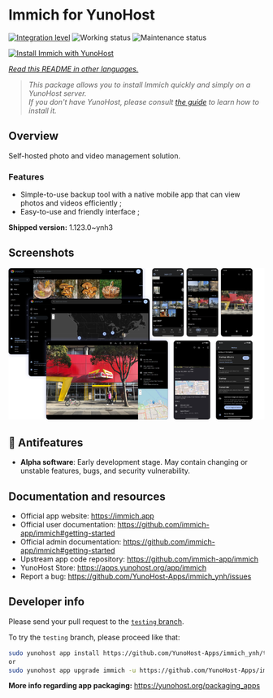 <!--
N.B.: This README was automatically generated by <https://github.com/YunoHost/apps/tree/master/tools/readme_generator>
It shall NOT be edited by hand.
-->

# Immich for YunoHost

[![Integration level](https://apps.yunohost.org/badge/integration/immich)](https://ci-apps.yunohost.org/ci/apps/immich/)
![Working status](https://apps.yunohost.org/badge/state/immich)
![Maintenance status](https://apps.yunohost.org/badge/maintained/immich)

[![Install Immich with YunoHost](https://install-app.yunohost.org/install-with-yunohost.svg)](https://install-app.yunohost.org/?app=immich)

*[Read this README in other languages.](./ALL_README.md)*

> *This package allows you to install Immich quickly and simply on a YunoHost server.*  
> *If you don't have YunoHost, please consult [the guide](https://yunohost.org/install) to learn how to install it.*

## Overview

Self-hosted photo and video management solution.

### Features

- Simple-to-use backup tool with a native mobile app that can view photos and videos efficiently ;
- Easy-to-use and friendly interface ;


**Shipped version:** 1.123.0~ynh3

## Screenshots

![Screenshot of Immich](./doc/screenshots/immich-screenshots.png)

## :red_circle: Antifeatures

- **Alpha software**: Early development stage. May contain changing or unstable features, bugs, and security vulnerability.

## Documentation and resources

- Official app website: <https://immich.app>
- Official user documentation: <https://github.com/immich-app/immich#getting-started>
- Official admin documentation: <https://github.com/immich-app/immich#getting-started>
- Upstream app code repository: <https://github.com/immich-app/immich>
- YunoHost Store: <https://apps.yunohost.org/app/immich>
- Report a bug: <https://github.com/YunoHost-Apps/immich_ynh/issues>

## Developer info

Please send your pull request to the [`testing` branch](https://github.com/YunoHost-Apps/immich_ynh/tree/testing).

To try the `testing` branch, please proceed like that:

```bash
sudo yunohost app install https://github.com/YunoHost-Apps/immich_ynh/tree/testing --debug
or
sudo yunohost app upgrade immich -u https://github.com/YunoHost-Apps/immich_ynh/tree/testing --debug
```

**More info regarding app packaging:** <https://yunohost.org/packaging_apps>
